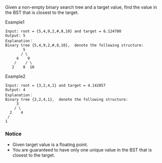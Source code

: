 Given a non-empty binary search tree and a target value, find the value in the BST that is closest to the target.

Example1
```
Input: root = {5,4,9,2,#,8,10} and target = 6.124780
Output: 5
Explanation：
Binary tree {5,4,9,2,#,8,10},  denote the following structure:
        5
       / \
     4    9
    /    / \
   2    8  10
```
Example2
```
Input: root = {3,2,4,1} and target = 4.142857
Output: 4
Explanation：
Binary tree {3,2,4,1},  denote the following structure:
     3
    / \
  2    4
 /
1
```
### Notice
- Given target value is a floating point.
- You are guaranteed to have only one unique value in the BST that is closest to the target.